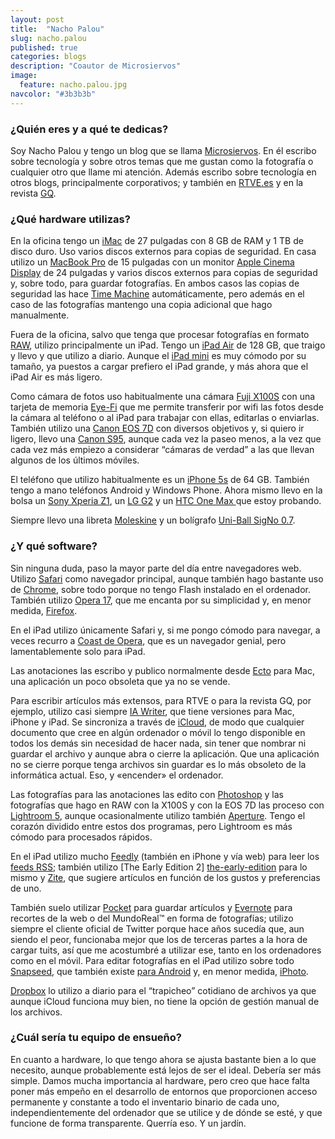 ```yaml
---
layout: post
title:  "Nacho Palou"
slug: nacho.palou
published: true
categories: blogs
description: "Coautor de Microsiervos"
image:
  feature: nacho.palou.jpg
navcolor: "#3b3b3b"
---
```


### ¿Quién eres y a qué te dedicas?

Soy Nacho Palou y tengo un blog que se llama [Microsiervos][microsiervos]. En él
escribo sobre tecnología y sobre otros temas que me gustan como la fotografía o
cualquier otro  que llame mi atención. Además escribo sobre tecnología en otros
blogs, principalmente corporativos; y también en [RTVE.es][rtve] y en la revista
[GQ][gq-nacho-palou].

[microsiervos]: http://www.microsiervos.com/
[rtve]: http://www.rtve.es/
[gq-nacho-palou]: http://www.revistagq.com/autor/nacho-palou/40

### ¿Qué hardware utilizas?

En la oficina tengo un [iMac][imac] de 27 pulgadas con 8 GB de RAM y 1 TB de
disco duro. Uso varios discos externos para copias de seguridad. En casa utilizo
un [MacBook Pro][macbook-pro] de 15 pulgadas con un monitor [Apple Cinema
Display][apple-display] de 24 pulgadas y varios discos externos para copias de
seguridad y, sobre todo, para guardar fotografías. En ambos casos las copias de
seguridad las hace [Time Machine][time-machine] automáticamente, pero además en
el caso de las fotografías mantengo una copia adicional que hago manualmente.

Fuera de la oficina, salvo que tenga que procesar fotografías en formato
[RAW][raw], utilizo principalmente un iPad. Tengo un [iPad Air][ipad-air] de 128
GB, que traigo y llevo y que utilizo a diario. Aunque el [iPad mini][ipad-mini]
es muy cómodo por su tamaño, ya puestos a cargar prefiero el iPad grande, y más
ahora que el iPad Air es más ligero.

Como cámara de fotos uso habitualmente una cámara [Fuji X100S][fuji-x100s] con
una tarjeta de  memoria [Eye-Fi][eye-fi] que me permite transferir por wifi las
fotos desde la cámara al  teléfono o al iPad para trabajar con ellas, editarlas
o enviarlas. También utilizo una [Canon EOS 7D][canon-eos-7d] con diversos
objetivos y, si quiero ir ligero, llevo una  [Canon S95][canon-s95], aunque cada
vez la paseo menos, a la vez que cada vez más empiezo a  considerar “cámaras de
verdad” a las que llevan algunos de los últimos móviles.

El teléfono que utilizo habitualmente es un [iPhone 5s][iphone-5s] de 64 GB.
También tengo a mano teléfonos Android y Windows Phone. Ahora mismo llevo en la
bolsa un [Sony Xperia Z1][sony-xperia-z1], un [LG G2][lg-g2] y un [HTC One Max
][htc-one-max] que estoy probando.

Siempre llevo una libreta [Moleskine][moleskine] y un bolígrafo [Uni-Ball SigNo
0.7][uniball-signo-0.7].

[imac]: http://www.apple.com/es/imac/
[macbook-pro]: http://www.apple.com/es/macbook-pro/
[apple-display]: http://www.apple.com/es/displays/
[time-machine]: http://en.wikipedia.org/wiki/Time_Machine_(OS_X)
[raw]: http://es.wikipedia.org/wiki/RAW_(formato)
[ipad-air]: http://www.apple.com/es/ipad-air/
[ipad-mini]: http://www.apple.com/es/ipad-mini/
[fuji-x100s]: http://www.fujifilm.com/products/digital_cameras/x/fujifilm_x100s/
[eye-fi]: http://www.eye.fi/
[canon-eos-7d]: http://www.canon.es/For_Home/Product_Finder/Cameras/Digital_SLR/EOS_7D/
[canon-s95]: http://www.canon.es/For_Home/Product_Finder/Cameras/Digital_Camera/PowerShot/PowerShot_S95/
[iphone-5s]: http://www.apple.com/es/iphone-5s/
[sony-xperia-z1]: http://www.sony.es/product/smartphones/xperia-z1
[lg-g2]: http://www.lg.com/es/telefonos-moviles/lg-G2-D802-Blanco
[htc-one-max]: http://www.htc.com/es/smartphones/htc-one-max/
[moleskine]: http://www.moleskine.com/es/
[uniball-signo-0.7]: http://www.amazon.co.uk/Uni-ball-UM151S-Rollerball-Comfort-UM151BLK/dp/B000NJUP5S

### ¿Y qué software?

Sin ninguna duda, paso la mayor parte del día entre navegadores web. Utilizo
[Safari][safari] como navegador principal, aunque también hago bastante uso de
[Chrome][chrome], sobre todo porque no tengo Flash instalado en el  ordenador.
También utilizo [Opera 17][opera], que me encanta por su  simplicidad y, en
menor medida, [Firefox][firefox].

En el iPad utilizo únicamente Safari y, si me pongo cómodo para navegar, a veces 
recurro a [Coast de Opera][coast-by-opera], que es un navegador genial, 
pero lamentablemente solo para iPad.

Las anotaciones las escribo y publico normalmente desde [Ecto][ecto] para Mac, 
una aplicación un poco obsoleta que ya no se vende.

Para escribir artículos más extensos, para RTVE o para la revista GQ, por
ejemplo, utilizo casi siempre [IA Writer][ia-writer], que tiene  versiones para
Mac, iPhone y iPad. Se sincroniza a través de [iCloud][icloud], de modo que
cualquier documento que cree en algún ordenador o móvil lo tengo disponible en
todos los demás sin necesidad de hacer nada, sin tener que nombrar ni guardar el
archivo y aunque abra o cierre la aplicación. Que una aplicación no se cierre
porque tenga archivos sin guardar es lo más obsoleto de la informática actual.
Eso, y «encender» el ordenador.

Las fotografías para las anotaciones las edito con [Photoshop][photoshop] y las
fotografías  que hago en RAW con la X100S y con la EOS 7D las proceso con
[Lightroom 5][lightroom], aunque ocasionalmente utilizo también
[Aperture][aperture]. Tengo el corazón dividido entre estos dos programas, pero
Lightroom es más cómodo para procesados rápidos.

En el iPad utilizo mucho [Feedly][feedly] (también en iPhone y vía web) para
leer los  [feeds RSS][rss]; también utilizo [The Early Edition 2]
[the-early-edition] para lo mismo y [Zite][zite], que sugiere  artículos en
función de los gustos y preferencias de uno.

También suelo utilizar [Pocket][pocket] para guardar artículos y
[Evernote][evernote] para recortes de  la web o del MundoReal™ en forma de
fotografías; utilizo siempre el cliente oficial de Twitter porque hace años
sucedía que, aun siendo el peor, funcionaba  mejor que los de terceras partes a
la hora de cargar tuits, así que me  acostumbré a utilizar ese, tanto en los
ordenadores como en el móvil. Para editar fotografías en el iPad utilizo sobre
todo [Snapseed][snapseed], que también existe [para Android][snapseed-android]
y, en menor medida, [iPhoto][iphoto].

[Dropbox][dropbox] lo utilizo a diario para el “trapicheo” cotidiano de archivos
ya que aunque iCloud funciona muy bien, no tiene la opción de gestión manual de
los archivos.

[safari]: http://www.apple.com/es/safari/
[chrome]: https://www.google.com/intl/es/chrome/browser/
[opera]: http://www.opera.com/es
[firefox]: http://www.mozilla.org/es-ES/firefox/
[coast-by-opera]: http://coastbyopera.com/es
[ecto]: http://illuminex.com/ecto/
[ia-writer]: http://www.iawriter.com/
[icloud]: http://www.apple.com/es/icloud/
[photoshop]: http://www.photoshop.com/
[lightroom]: http://www.adobe.com/es/products/photoshop-lightroom.html
[aperture]: http://www.apple.com/es/aperture/
[feedly]: http://www.feedly.com
[rss]: http://es.wikipedia.org/wiki/RSS
[the-early-edition]: http://www.glasshouseapps.com/the-early-edition/
[zite]: http://zite.com/
[pocket]: http://getpocket.com/
[evernote]: https://evernote.com/intl/es/
[snapseed]: https://itunes.apple.com/ES/app/snapseed/id439438619
[snapseed-android]: https://play.google.com/store/apps/details?id=com.niksoftware.snapseed
[iphoto]: http://www.apple.com/es/mac/iphoto/
[dropbox]: http://www.dropbox.com

### ¿Cuál sería tu equipo de ensueño?

En cuanto a hardware, lo que tengo ahora se ajusta bastante bien a lo que 
necesito, aunque probablemente está lejos de ser el ideal. Debería ser más 
simple. Damos mucha importancia al hardware, pero creo que hace falta poner más 
empeño en el desarrollo de entornos que proporcionen acceso permanente y 
constante a todo el inventario binario de cada uno, independientemente del 
ordenador que se utilice y de dónde se esté, y que funcione de forma 
transparente. Querría eso. Y un jardín.